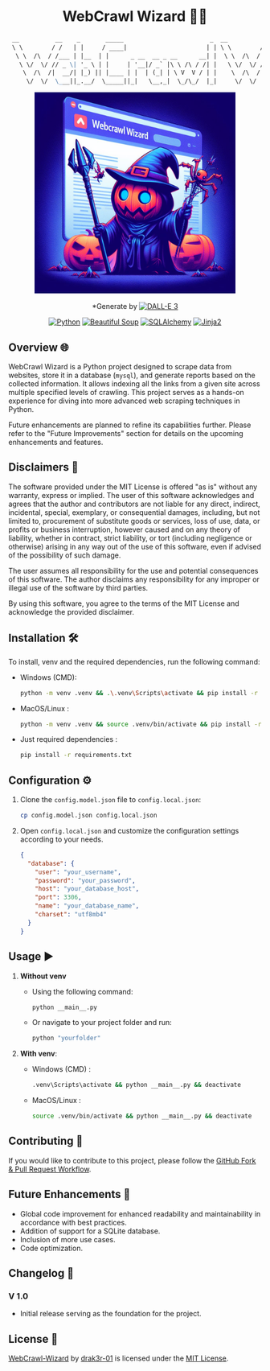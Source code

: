 <div align="center">
<h1> WebCrawl Wizard 🧙‍♂️</h1>

```markdown
 __          __    _       _____                        _  __          __ _                      _  
 \ \        / /   | |     / ____|                      | | \ \        / /(_)                    | | 
  \ \  /\  / /___ | |__  | |      _ __  __ _ __      __| |  \ \  /\  / /  _  ____ __ _  _ __  __| | 
   \ \/  \/ // _ \| '_ \ | |     | '__|/ _` |\ \ /\ / /| |   \ \/  \/ /  | ||_  // _` || '__|/ _` | 
    \  /\  /|  __/| |_) || |____ | |  | (_| | \ V  V / | |    \  /\  /   | | / /| (_| || |  | (_| | 
     \/  \/  \___||_.__/  \_____||_|   \__,_|  \_/\_/  |_|     \/  \/    |_|/___|\__,_||_|   \__,_|
```

  <img src="WebCrawl Wizard Image.jpg" alt="WebCrawl Wizard Image" width="400" height="400">

*Generate by [![DALL-E 3](https://img.shields.io/badge/DALL--E%203-OpenAI-%233171E3)](https://openai.com)

[![Python](https://img.shields.io/badge/Python-3.10%2B-blue)](https://www.python.org/)
[![Beautiful Soup](https://img.shields.io/badge/Beautiful%20Soup-4.10%2B-orange)](https://www.crummy.com/software/BeautifulSoup/)
[![SQLAlchemy](https://img.shields.io/badge/SQLAlchemy-1.4%2B-red)](https://www.sqlalchemy.org/)
[![Jinja2](https://img.shields.io/badge/Jinja2-3.1%2B-brightgreen)](https://jinja.palletsprojects.com/)

</div>

## Overview 🌐

WebCrawl Wizard is a Python project designed to scrape data from websites, store it in a database (`mysql`),
and generate reports based on the collected information. It allows indexing all the links from a given site across
multiple specified levels of crawling. This project serves as a hands-on experience for diving into more advanced
web scraping techniques in Python.

Future enhancements are planned to refine
its capabilities further. Please refer to the "Future Improvements" section for details on the
upcoming enhancements and features.

## Disclaimers 📢

The software provided under the MIT License is offered "as is" without any warranty, express or implied. The user of
this software acknowledges and agrees that the author and contributors are not liable for any direct, indirect,
incidental, special, exemplary, or consequential damages, including, but not limited to, procurement of substitute goods
or services, loss of use, data, or profits or business interruption, however caused and on any theory of liability,
whether in contract, strict liability, or tort (including negligence or otherwise) arising in any way out of the use of
this software, even if advised of the possibility of such damage.

The user assumes all responsibility for the use and potential consequences of this software. The author disclaims any
responsibility for any improper or illegal use of the software by third parties.

By using this software, you agree to the terms of the MIT License and acknowledge the provided disclaimer.

## Installation 🛠️

To install, venv and the required dependencies, run the following command:

- Windows (CMD):

  ```bash
  python -m venv .venv && .\.venv\Scripts\activate && pip install -r requirements.txt
  ```

- MacOS/Linux :

  ```bash
  python -m venv .venv && source .venv/bin/activate && pip install -r requirements.txt
  ```

- Just required dependencies :

  ```bash
  pip install -r requirements.txt
  ```

## Configuration ⚙️

1. Clone the `config.model.json` file to `config.local.json`:

    ```bash
    cp config.model.json config.local.json
    ```

2. Open `config.local.json` and customize the configuration settings according to your needs.

    ```json
    {
      "database": {
        "user": "your_username",
        "password": "your_password",
        "host": "your_database_host",
        "port": 3306,
        "name": "your_database_name",
        "charset": "utf8mb4"
      }
    }
    ```

## Usage ▶️

1. **Without venv**
    - Using the following command:

      ```bash
      python __main__.py
      ```

    - Or navigate to your project folder and run:

      ```bash
      python "yourfolder"
      ```

2. **With venv**:
    - Windows (CMD) :

      ```bash
      .venv\Scripts\activate && python __main__.py && deactivate
      ```

    - MacOS/Linux :

      ```bash
      source .venv/bin/activate && python __main__.py && deactivate
      ```

## Contributing 🤝

If you would like to contribute to this project, please follow
the [GitHub Fork & Pull Request Workflow](https://gist.github.com/Chaser324/ce0505fbed06b947d962).

## Future Enhancements 🚀

- Global code improvement for enhanced readability and maintainability in accordance with best practices.
- Addition of support for a SQLite database.
- Inclusion of more use cases.
- Code optimization.

## Changelog 📜

### V 1.0

- Initial release serving as the foundation for the project.

## License 📄

<p>
    <a property="dct:title" rel="cc:attributionURL" href="https://github.com/drak3r-01/WebCrawl-Wizard">WebCrawl-Wizard</a> by <a rel="cc:attributionURL dct:creator" property="cc:attributionName" href="https://github.com/drak3r-01">drak3r-01</a> is licensed under the <a href="https://opensource.org/licenses/MIT" target="_blank" rel="license noopener noreferrer" style="display:inline-block;">MIT License</a>.
</p>
